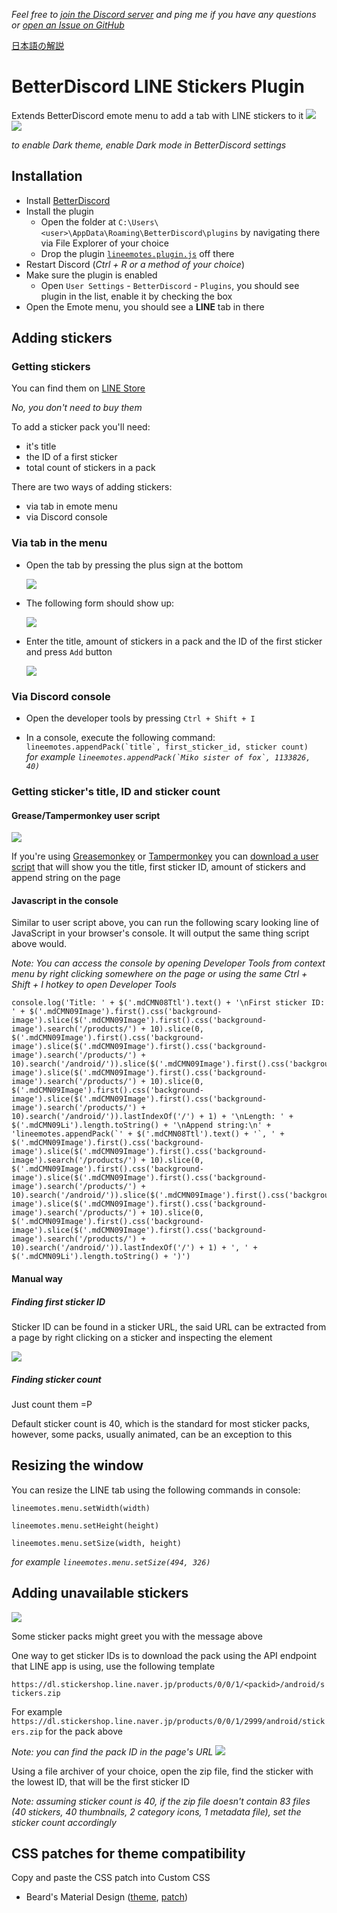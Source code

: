 _Feel free to [join the Discord server](https://discordapp.com/invite/wCX6K8q) and ping me if you have any questions or [open an Issue on GitHub](https://github.com/awaken1ng/bd-linestickers/issues)_

[日本語の解説](README_ja.md)

# BetterDiscord LINE Stickers Plugin

Extends BetterDiscord emote menu to add a tab with LINE stickers to it
[![](https://camo.githubusercontent.com/6b145ba99071dd660d1ac866cc507e74de704874/68747470733a2f2f63646e2e646973636f72646170702e636f6d2f6174746163686d656e74732f3233313434323233333138343734373534302f3332333539363635363935343137393538352f756e6b6e6f776e2e706e67)](https://github.com/awaken1ng/bd-linestickers#installation)
[![](https://camo.githubusercontent.com/84a146ee8b202df573c4c4303759ea19a8b150ee/68747470733a2f2f63646e2e646973636f72646170702e636f6d2f6174746163686d656e74732f3233313434323233333138343734373534302f3332333539363637393032303431323932382f756e6b6e6f776e2e706e67)](https://github.com/awaken1ng/bd-linestickers#installation)

*to enable Dark theme, enable Dark mode in BetterDiscord settings*

## Installation

* Install [BetterDiscord](https://betterdiscord.net/)
* Install the plugin
	* Open the folder at `C:\Users\<user>\AppData\Roaming\BetterDiscord\plugins` by navigating there via File Explorer of your choice
  * Drop the plugin [`lineemotes.plugin.js`](https://raw.githubusercontent.com/awaken1ng/bd-linestickers/master/dist/lineemotes.plugin.js) off there
*  Restart Discord (*Ctrl + R or a method of your choice*)
* Make sure the plugin is enabled
  * Open `User Settings` - `BetterDiscord` - `Plugins`, you should see plugin in the list, enable it by checking the box
* Open the Emote menu, you should see a **LINE** tab in there


## Adding stickers

### Getting stickers

You can find them on [LINE Store](https://store.line.me/home/en)

*No, you don't need to buy them*

To add a sticker pack you'll need:
* it's title
* the ID of a first sticker
* total count of stickers in a pack

There are two ways of adding stickers:
* via tab in emote menu
* via Discord console

### Via tab in the menu

* Open the tab by pressing the plus sign at the bottom

  ![](https://camo.githubusercontent.com/c1f110a58855ef1f197fae9f3fc5f17feee2ba79/68747470733a2f2f63646e2e646973636f72646170702e636f6d2f6174746163686d656e74732f3233313434323233333138343734373534302f3332333630313937353139373330323738352f756e6b6e6f776e2e706e67)

* The following form should show up:

  ![](https://camo.githubusercontent.com/b679d291fabdb1fc8a6ce36917d68275f31a963c/68747470733a2f2f63646e2e646973636f72646170702e636f6d2f6174746163686d656e74732f3233313434323233333138343734373534302f3332333630323130313939313234333737382f756e6b6e6f776e2e706e67)

* Enter the title, amount of stickers in a pack and the ID of the first sticker and press `Add` button

  ![](https://camo.githubusercontent.com/756765fef0bc6a58ea242015d0bab7481c210e5a/68747470733a2f2f63646e2e646973636f72646170702e636f6d2f6174746163686d656e74732f3233313434323233333138343734373534302f3332333630323332323536313137313435382f756e6b6e6f776e2e706e67)

### Via Discord console

* Open the developer tools by pressing `Ctrl + Shift + I`

* In a console, execute the following command: ``lineemotes.appendPack(`title`, first_sticker_id, sticker count)``
<br> *for example ``lineemotes.appendPack(`Miko sister of fox`, 1133826, 40)``*


### Getting sticker's title, ID and sticker count

#### Grease/Tampermonkey user script
[![](https://camo.githubusercontent.com/90e0741670663dbc6e414478d793b5a50ffbb2cb/68747470733a2f2f63646e2e646973636f72646170702e636f6d2f6174746163686d656e74732f3233313434323233333138343734373534302f3331303138363631353934313336353736302f756e6b6e6f776e2e706e67)](https://greasyfork.org/en/scripts/23630)

If you're using [Greasemonkey](https://addons.mozilla.org/en-US/firefox/addon/greasemonkey/) or [Tampermonkey](https://chrome.google.com/webstore/detail/tampermonkey/dhdgffkkebhmkfjojejmpbldmpobfkfo) you can [download a user script](https://greasyfork.org/en/scripts/23630) that will show you the title, first sticker ID, amount of stickers and append string on the page

#### Javascript in the console
Similar to user script above, you can run the following scary looking line of JavaScript in your browser's console. It will output the same thing script above would.

*Note: You can access the console by opening Developer Tools from context menu by right clicking somewhere on the page or using the same Ctrl + Shift + I hotkey to open Developer Tools*

```
console.log('Title: ' + $('.mdCMN08Ttl').text() + '\nFirst sticker ID: ' + $('.mdCMN09Image').first().css('background-image').slice($('.mdCMN09Image').first().css('background-image').search('/products/') + 10).slice(0, $('.mdCMN09Image').first().css('background-image').slice($('.mdCMN09Image').first().css('background-image').search('/products/') + 10).search('/android/')).slice($('.mdCMN09Image').first().css('background-image').slice($('.mdCMN09Image').first().css('background-image').search('/products/') + 10).slice(0, $('.mdCMN09Image').first().css('background-image').slice($('.mdCMN09Image').first().css('background-image').search('/products/') + 10).search('/android/')).lastIndexOf('/') + 1) + '\nLength: ' + $('.mdCMN09Li').length.toString() + '\nAppend string:\n' + 'lineemotes.appendPack(`' + $('.mdCMN08Ttl').text() + '`, ' + $('.mdCMN09Image').first().css('background-image').slice($('.mdCMN09Image').first().css('background-image').search('/products/') + 10).slice(0, $('.mdCMN09Image').first().css('background-image').slice($('.mdCMN09Image').first().css('background-image').search('/products/') + 10).search('/android/')).slice($('.mdCMN09Image').first().css('background-image').slice($('.mdCMN09Image').first().css('background-image').search('/products/') + 10).slice(0, $('.mdCMN09Image').first().css('background-image').slice($('.mdCMN09Image').first().css('background-image').search('/products/') + 10).search('/android/')).lastIndexOf('/') + 1) + ', ' + $('.mdCMN09Li').length.toString() + ')')
```

#### Manual way
##### Finding first sticker ID
Sticker ID can be found in a sticker URL, the said URL can be extracted from a page by right clicking on a sticker and inspecting the element

![](https://camo.githubusercontent.com/78635b5611f1cb82378737c741dd3a3c255569e7/68747470733a2f2f63646e2e646973636f72646170702e636f6d2f6174746163686d656e74732f3233313434323233333138343734373534302f3331303139333031353831353739383738362f756e6b6e6f776e2e706e67)

##### Finding sticker count
Just count them =P

Default sticker count is 40, which is the standard for most sticker packs, however, some packs, usually animated, can be an exception to this

## Resizing the window

You can resize the LINE tab using the following commands in console:

`lineemotes.menu.setWidth(width)`

`lineemotes.menu.setHeight(height)`

`lineemotes.menu.setSize(width, height)`

*for example `lineemotes.menu.setSize(494, 326)`*

## Adding unavailable stickers
[![](https://camo.githubusercontent.com/6a6c9d4febc36ae58e9e0f7577aab1756a020f70/68747470733a2f2f696d616765732d312e646973636f72646170702e6e65742f2e654a774e7955734f7779414d414e47376341444d78355130743045456b61674a52746852466c5876586d6235357176756361705637534b64563444743445786a30797730556932364574577a704836777a6e5242456b6c3576306f54427563746f6e50653277556a786f426d556c6a4d793367625a2d453948397a74302d687075726571666e384642434c532e72394b32513273713566664d526b786a6f466175426d7a30663755)](https://store.line.me/stickershop/product/2999/ja)

Some sticker packs might greet you with the message above

One way to get sticker IDs is to download the pack using the API endpoint that LINE app is using, use the following template

`https://dl.stickershop.line.naver.jp/products/0/0/1/<packid>/android/stickers.zip`

For example `https://dl.stickershop.line.naver.jp/products/0/0/1/2999/android/stickers.zip` for the pack above

*Note: you can find the pack ID in the page's URL*
![](https://camo.githubusercontent.com/fe841f6288a0dd1c28c161494ed36d4a97f6acca/68747470733a2f2f63646e2e646973636f72646170702e636f6d2f6174746163686d656e74732f3233313434323233333138343734373534302f3331303139343039333631333531343737342f756e6b6e6f776e2e706e67)

Using a file archiver of your choice, open the zip file, find the sticker with the lowest ID, that will be the first sticker ID

*Note: assuming sticker count is 40, if the zip file doesn't contain 83 files (40 stickers, 40 thumbnails, 2 category icons, 1 metadata file), set the sticker count accordingly*

## CSS patches for theme compatibility

Copy and paste the CSS patch into Custom CSS

- Beard's Material Design ([theme](https://github.com/BeardDesign1/Material-design-theme), [patch](https://gist.github.com/awaken1ng/417d8faf8dc69f5df9c43ede3c841856))
